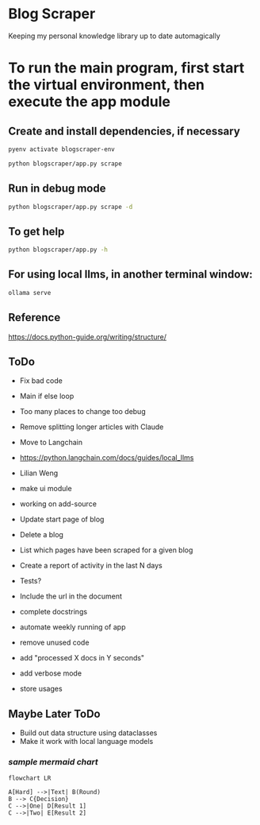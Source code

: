 # Blog Scraper

Keeping my personal knowledge library up to date automagically

# To run the main program, first start the virtual environment, then execute the app module
## Create and install dependencies, if necessary
```sh
pyenv activate blogscraper-env
```
```sh
python blogscraper/app.py scrape
```
## Run in debug mode
```sh
python blogscraper/app.py scrape -d
```
## To get help
```sh
python blogscraper/app.py -h
```
## For using local llms, in another terminal window:
```sh
ollama serve
```


## Reference
https://docs.python-guide.org/writing/structure/

## ToDo
* Fix bad code
 * Main if else loop
 * Too many places to change too debug
* Remove splitting longer articles with Claude
* Move to Langchain
* https://python.langchain.com/docs/guides/local_llms
* Lilian Weng

* make ui module
 * working on add-source
 * Update start page of blog
 * Delete a blog
 * List which pages have been scraped for a given blog
 * Create a report of activity in the last N days

* Tests?
* Include the url in the document
* complete docstrings
* automate weekly running of app
* remove unused code
* add "processed X docs in Y seconds"
* add verbose mode
* store usages

## Maybe Later ToDo
* Build out data structure using dataclasses
* Make it work with local language models


### _sample mermaid chart_
```mermaid
flowchart LR

A[Hard] -->|Text| B(Round)
B --> C{Decision}
C -->|One| D[Result 1]
C -->|Two| E[Result 2]
```